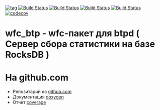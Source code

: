 
[![tag](https://img.shields.io/github/v/tag/mambaru/wfc_btp.svg?sort=semver)](https://github.com/mambaru/wfc_btp/tree/master)
[![Build Status](https://github.com/mambaru/wfc_btp/workflows/C++%20CI/badge.svg?branch=master)](https://github.com/mambaru/wfc_btp/tree/master)
[![Build Status](https://github.com/mambaru/wfc_btp/workflows/C++%20CI/badge.svg?branch=mambaru)](https://github.com/mambaru/wfc_btp/tree/mambaru)
[![Build Status](https://travis-ci.com/mambaru/wfc_btp.svg?branch=master)](https://travis-ci.com/mambaru/wfc_btp)
[![Build Status](https://travis-ci.com/mambaru/wfc_btp.svg?branch=mambaru)](https://travis-ci.com/mambaru/wfc_btp)
[![codecov](https://codecov.io/gh/mambaru/wfc_btp/branch/master/graph/badge.svg)](https://codecov.io/gh/mambaru/wfc_btp)

wfc_btp - wfc-пакет для btpd ( Сервер сбора статистики на базе RocksDB )
=========


На github.com
=========

* Репозитарий на [github.com](https://github.com/mambaru/wfc_btp)
* Документация [doxygen](https://mambaru.github.io/wfc_btp/index.html)
* Отчет [coverage](https://mambaru.github.io/wfc_btp/cov-report/index.html)
